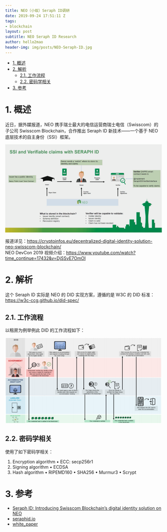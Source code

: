 ```yaml
---
title: NEO（小蚁）Seraph ID调研
date: 2019-09-24 17:51:11 Z
tags:
- blockchain
layout: post
subtitle: NEO Seraph ID Research
author: hello2mao
header-img: img/posts/NEO-Seraph-ID.jpg
---
```


<!-- TOC -->

-   [1. 概述](#1-概述)
-   [2. 解析](#2-解析)
    -   [2.1. 工作流程](#21-工作流程)
    -   [2.2. 密码学相关](#22-密码学相关)
-   [3. 参考](#3-参考)

<!-- /TOC -->

# 1. 概述

近日，据外媒报道，NEO 携手瑞士最大的电信运营商瑞士电信（Swisscom）的子公司 Swisscom Blockchain，合作推出 Seraph ID 新技术——一个基于 NEO 底层技术的自主身份（SSI）框架。

![](/img/posts/seraph-id-main.png)

报道详见：https://cryptoinfos.eu/decentralized-digital-identity-solution-neo-swisscom-blockchain/  
NEO DevCon 2019 视频介绍：https://www.youtube.com/watch?time_continue=17432&v=DjSSvE7OmOI

# 2. 解析

这个 Seraph ID 实际是 NEO 的 DID 实现方案，遵循的是 W3C 的 DID 标准：https://w3c-ccg.github.io/did-spec/

## 2.1. 工作流程

以租房为例举例此 DID 的工作流程如下：

![](/img/posts/seraphid-demo-workflow.png)

## 2.2. 密码学相关

使用了如下密码学相关：

1. Encryption algorithm
   • ECC: secp256r1
2. Signing algorithm
   • ECDSA
3. Hash algorithm
   • RIPEMD160
   • SHA256
   • Murmur3
   • Scrypt

# 3. 参考

-   [Seraph ID: Introducing Swisscom Blockchain’s digital identity solution on NEO](https://neonewstoday.com/general/seraph-id-introducing-swisscom-blockchains-digital-identity-solution-on-neo/)
-   [seraphid.io](https://www.seraphid.io/)
-   [white_paper](https://www.seraphid.io/assets/files/white_paper.pdf)
